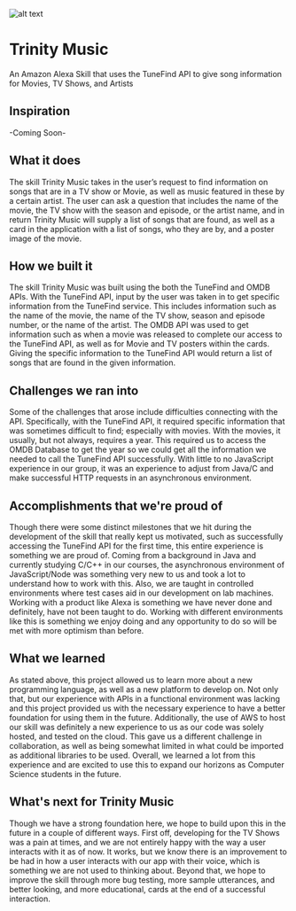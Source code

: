 ![alt text](http://i.imgur.com/PvYClmB.jpg)

# Trinity Music
An Amazon Alexa Skill that uses the TuneFind API to give song information for Movies, TV Shows, and Artists

## Inspiration 
-Coming Soon-

## What it does
The skill Trinity Music takes in the user’s request to find information on songs that are in a TV show or Movie, as well as music featured in these by a certain artist. The user can ask a question that includes the name of the movie, the TV show with the season and episode, or the artist name, and in return Trinity Music will supply a list of songs that are found, as well as a card in the application with a list of songs, who they are by, and a poster image of the movie.

## How we built it
The skill Trinity Music was built using the both the TuneFind and OMDB APIs. With the TuneFind API, input by the user was taken in to get specific information from the TuneFind service. This includes information such as the name of the movie, the name of the TV show, season and episode number, or the name of the artist. The OMDB API was used to get information such as when a movie was released to complete our access to the TuneFind API, as well as for Movie and TV posters within the cards. Giving the specific information to the TuneFind API would return a list of songs that are found in the given information. 

## Challenges we ran into
Some of the challenges that arose include difficulties connecting with the API. Specifically, with the TuneFind API, it required specific information that was sometimes difficult to find; especially with movies. With the movies, it usually, but not always, requires a year. This required us to access the OMDB Database to get the year so we could get all the information we needed to call the TuneFind API successfully. With little to no JavaScript experience in our group, it was an experience to adjust from Java/C and make successful HTTP requests in an asynchronous environment.

## Accomplishments that we're proud of
Though there were some distinct milestones that we hit during the development of the skill that really kept us motivated, such as successfully accessing the TuneFind API for the first time, this entire experience is something we are proud of. Coming from a background in Java and currently studying C/C++ in our courses, the asynchronous environment of JavaScript/Node was something very new to us and took a lot to understand how to work with this. Also, we are taught in controlled environments where test cases aid in our development on lab machines. Working with a product like Alexa is something we have never done and definitely, have not been taught to do.  Working with different environments like this is something we enjoy doing and any opportunity to do so will be met with more optimism than before.

## What we learned
As stated above, this project allowed us to learn more about a new programming language, as well as a new platform to develop on. Not only that, but our experience with APIs in a functional environment was lacking and this project provided us with the necessary experience to have a better foundation for using them in the future. Additionally, the use of AWS to host our skill was definitely a new experience to us as our code was solely hosted, and tested on the cloud. This gave us a different challenge in collaboration, as well as being somewhat limited in what could be imported as additional libraries to be used. Overall, we learned a lot from this experience and are excited to use this to expand our horizons as Computer Science students in the future.

## What's next for Trinity Music
Though we have a strong foundation here, we hope to build upon this in the future in a couple of different ways. First off, developing for the TV Shows was a pain at times, and we are not entirely happy with the way a user interacts with it as of now. It works, but we know there is an improvement to be had in how a user interacts with our app with their voice, which is something we are not used to thinking about. Beyond that, we hope to improve the skill through more bug testing, more sample utterances, and better looking, and more educational, cards at the end of a successful interaction.

